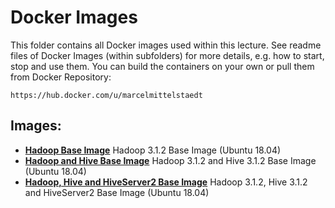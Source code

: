 # Docker Images
This folder contains all Docker images used within this lecture. See readme files of Docker Images (within subfolders) for more details, e.g. how to start, stop and use them.
You can build the containers on your own or pull them from Docker Repository:
```
https://hub.docker.com/u/marcelmittelstaedt
```

## Images:
* [**Hadoop Base Image**](https://github.com/marcelmittelstaedt/BigData/tree/master/docker/hadoop_base) Hadoop 3.1.2 Base Image (Ubuntu 18.04)
* [**Hadoop and Hive Base Image**](https://github.com/marcelmittelstaedt/BigData/tree/master/docker/hive_base) Hadoop 3.1.2 and Hive 3.1.2 Base Image (Ubuntu 18.04)
* [**Hadoop, Hive and HiveServer2 Base Image**](https://github.com/marcelmittelstaedt/BigData/tree/master/docker/hiveserver_base) Hadoop 3.1.2, Hive 3.1.2 and HiveServer2 Base Image (Ubuntu 18.04)
 
